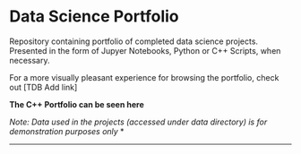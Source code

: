 # Data Science Portfolio
Repository containing portfolio of completed data science projects. Presented in the form of Jupyer Notebooks, Python or C++ Scripts, when necessary. 

For a more visually pleasant experience for browsing the portfolio, check out [TDB Add link]

**The C++ Portfolio can be seen here**

*Note: Data used in the projects (accessed under data directory) is for demonstration purposes only* *
_______

